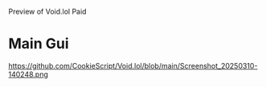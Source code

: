 Preview of Void.lol
Paid

# Main Gui

https://github.com/CookieScript/Void.lol/blob/main/Screenshot_20250310-140248.png
